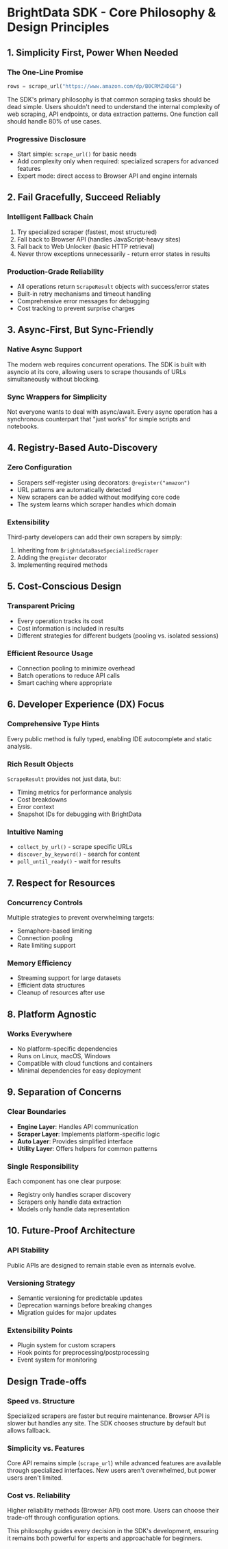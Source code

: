 # BrightData SDK - Core Philosophy & Design Principles

## 1. Simplicity First, Power When Needed

### The One-Line Promise
```python
rows = scrape_url("https://www.amazon.com/dp/B0CRMZHDG8")
```

The SDK's primary philosophy is that common scraping tasks should be dead simple. Users shouldn't need to understand the internal complexity of web scraping, API endpoints, or data extraction patterns. One function call should handle 80% of use cases.

### Progressive Disclosure
- Start simple: `scrape_url()` for basic needs
- Add complexity only when required: specialized scrapers for advanced features
- Expert mode: direct access to Browser API and engine internals

## 2. Fail Gracefully, Succeed Reliably

### Intelligent Fallback Chain
1. Try specialized scraper (fastest, most structured)
2. Fall back to Browser API (handles JavaScript-heavy sites)
3. Fall back to Web Unlocker (basic HTTP retrieval)
4. Never throw exceptions unnecessarily - return error states in results

### Production-Grade Reliability
- All operations return `ScrapeResult` objects with success/error states
- Built-in retry mechanisms and timeout handling
- Comprehensive error messages for debugging
- Cost tracking to prevent surprise charges

## 3. Async-First, But Sync-Friendly

### Native Async Support
The modern web requires concurrent operations. The SDK is built with asyncio at its core, allowing users to scrape thousands of URLs simultaneously without blocking.

### Sync Wrappers for Simplicity
Not everyone wants to deal with async/await. Every async operation has a synchronous counterpart that "just works" for simple scripts and notebooks.

## 4. Registry-Based Auto-Discovery

### Zero Configuration
- Scrapers self-register using decorators: `@register("amazon")`
- URL patterns are automatically detected
- New scrapers can be added without modifying core code
- The system learns which scraper handles which domain

### Extensibility
Third-party developers can add their own scrapers by simply:
1. Inheriting from `BrightdataBaseSpecializedScraper`
2. Adding the `@register` decorator
3. Implementing required methods

## 5. Cost-Conscious Design

### Transparent Pricing
- Every operation tracks its cost
- Cost information is included in results
- Different strategies for different budgets (pooling vs. isolated sessions)

### Efficient Resource Usage
- Connection pooling to minimize overhead
- Batch operations to reduce API calls
- Smart caching where appropriate

## 6. Developer Experience (DX) Focus

### Comprehensive Type Hints
Every public method is fully typed, enabling IDE autocomplete and static analysis.

### Rich Result Objects
`ScrapeResult` provides not just data, but:
- Timing metrics for performance analysis
- Cost breakdowns
- Error context
- Snapshot IDs for debugging with BrightData

### Intuitive Naming
- `collect_by_url()` - scrape specific URLs
- `discover_by_keyword()` - search for content
- `poll_until_ready()` - wait for results

## 7. Respect for Resources

### Concurrency Controls
Multiple strategies to prevent overwhelming targets:
- Semaphore-based limiting
- Connection pooling
- Rate limiting support

### Memory Efficiency
- Streaming support for large datasets
- Efficient data structures
- Cleanup of resources after use

## 8. Platform Agnostic

### Works Everywhere
- No platform-specific dependencies
- Runs on Linux, macOS, Windows
- Compatible with cloud functions and containers
- Minimal dependencies for easy deployment

## 9. Separation of Concerns

### Clear Boundaries
- **Engine Layer**: Handles API communication
- **Scraper Layer**: Implements platform-specific logic
- **Auto Layer**: Provides simplified interface
- **Utility Layer**: Offers helpers for common patterns

### Single Responsibility
Each component has one clear purpose:
- Registry only handles scraper discovery
- Scrapers only handle data extraction
- Models only handle data representation

## 10. Future-Proof Architecture

### API Stability
Public APIs are designed to remain stable even as internals evolve.

### Versioning Strategy
- Semantic versioning for predictable updates
- Deprecation warnings before breaking changes
- Migration guides for major updates

### Extensibility Points
- Plugin system for custom scrapers
- Hook points for preprocessing/postprocessing
- Event system for monitoring

## Design Trade-offs

### Speed vs. Structure
Specialized scrapers are faster but require maintenance. Browser API is slower but handles any site. The SDK chooses structure by default but allows fallback.

### Simplicity vs. Features
Core API remains simple (`scrape_url`) while advanced features are available through specialized interfaces. New users aren't overwhelmed, but power users aren't limited.

### Cost vs. Reliability
Higher reliability methods (Browser API) cost more. Users can choose their trade-off through configuration options.

This philosophy guides every decision in the SDK's development, ensuring it remains both powerful for experts and approachable for beginners.